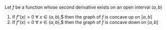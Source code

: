 Let $f$ be a function whose second derivative exists on an open interval $(a,b)$
1. If $f''(x)>0$ $∀$ $x∈(a,b)$,$ then the graph of $f$ is concave up on $[a, b]$
2. If $f''(x)<0$ $∀$ $x∈(a,b)$,$ then the graph of $f$ is concave down on $[a,b]$